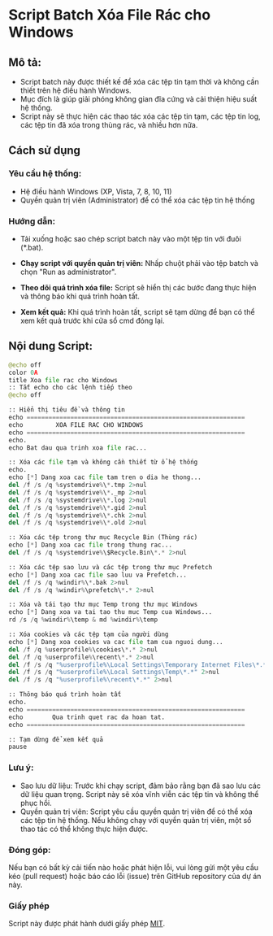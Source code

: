 # Script Batch Xóa File Rác cho Windows
## Mô tả:
- Script batch này được thiết kế để xóa các tệp tin tạm thời và không cần thiết trên hệ điều hành Windows.
- Mục đích là giúp giải phóng không gian đĩa cứng và cải thiện hiệu suất hệ thống.
- Script này sẽ thực hiện các thao tác xóa các tệp tin tạm, các tệp tin log, các tệp tin đã xóa trong thùng rác, và nhiều hơn nữa.

## Cách sử dụng
### Yêu cầu hệ thống:
- Hệ điều hành Windows (XP, Vista, 7, 8, 10, 11)
- Quyền quản trị viên (Administrator) để có thể xóa các tệp tin hệ thống

### Hướng dẫn:
- Tải xuống hoặc sao chép script batch này vào một tệp tin với đuôi (*.bat).
- **Chạy script với quyền quản trị viên:** Nhấp chuột phải vào tệp batch và chọn "Run as administrator".

- **Theo dõi quá trình xóa file:** Script sẽ hiển thị các bước đang thực hiện và thông báo khi quá trình hoàn tất.
- **Xem kết quả:** Khi quá trình hoàn tất, script sẽ tạm dừng để bạn có thể xem kết quả trước khi cửa sổ cmd đóng lại.

## Nội dung Script:
```python
@echo off
color 0A
title Xoa file rac cho Windows
:: Tắt echo cho các lệnh tiếp theo
@echo off

:: Hiển thị tiêu đề và thông tin
echo ============================================================
echo         XOA FILE RAC CHO WINDOWS
echo ============================================================
echo.
echo Bat dau qua trinh xoa file rac...

:: Xóa các file tạm và không cần thiết từ ổ hệ thống
echo.
echo [*] Dang xoa cac file tam tren o dia he thong...
del /f /s /q %systemdrive%\*.tmp 2>nul
del /f /s /q %systemdrive%\*._mp 2>nul
del /f /s /q %systemdrive%\*.log 2>nul
del /f /s /q %systemdrive%\*.gid 2>nul
del /f /s /q %systemdrive%\*.chk 2>nul
del /f /s /q %systemdrive%\*.old 2>nul

:: Xóa các tệp trong thư mục Recycle Bin (Thùng rác)
echo [*] Dang xoa cac file trong thung rac...
del /f /s /q %systemdrive%\$Recycle.Bin\*.* 2>nul

:: Xóa các tệp sao lưu và các tệp trong thư mục Prefetch
echo [*] Dang xoa cac file sao luu va Prefetch...
del /f /s /q %windir%\*.bak 2>nul
del /f /s /q %windir%\prefetch\*.* 2>nul

:: Xóa và tái tạo thư mục Temp trong thư mục Windows
echo [*] Dang xoa va tai tao thu muc Temp cua Windows...
rd /s /q %windir%\temp & md %windir%\temp

:: Xóa cookies và các tệp tạm của người dùng
echo [*] Dang xoa cookies va cac file tam cua nguoi dung...
del /f /q %userprofile%\cookies\*.* 2>nul
del /f /q %userprofile%\recent\*.* 2>nul
del /f /s /q "%userprofile%\Local Settings\Temporary Internet Files\*.*" 2>nul
del /f /s /q "%userprofile%\Local Settings\Temp\*.*" 2>nul
del /f /s /q "%userprofile%\recent\*.*" 2>nul

:: Thông báo quá trình hoàn tất
echo.
echo ============================================================
echo        Qua trinh quet rac da hoan tat.
echo ============================================================

:: Tạm dừng để xem kết quả
pause
```

### Lưu ý:
- Sao lưu dữ liệu: Trước khi chạy script, đảm bảo rằng bạn đã sao lưu các dữ liệu quan trọng. Script này sẽ xóa vĩnh viễn các tệp tin và không thể phục hồi.
- Quyền quản trị viên: Script yêu cầu quyền quản trị viên để có thể xóa các tệp tin hệ thống. Nếu không chạy với quyền quản trị viên, một số thao tác có thể không thực hiện được.

### Đóng góp:
Nếu bạn có bất kỳ cải tiến nào hoặc phát hiện lỗi, vui lòng gửi một yêu cầu kéo (pull request) hoặc báo cáo lỗi (issue) trên GitHub repository của dự án này.

### Giấy phép
Script này được phát hành dưới giấy phép [MIT](https://github.com/nhanngocduong/Delete-Windows-Temp-Files-CMD?tab=MIT-1-ov-file).
